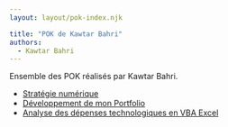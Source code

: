 ```yaml
---
layout: layout/pok-index.njk

title: "POK de Kawtar Bahri"
authors:
  - Kawtar Bahri
---
```


Ensemble des POK réalisés par Kawtar Bahri.

* [Stratégie numérique](./temps-1)
* [Développement de mon Portfolio](./temps-2)
* [Analyse des dépenses technologiques en VBA Excel](./temps-3)
